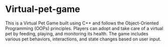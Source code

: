 # Virtual-pet-game
This is a Virtual Pet Game built using C++ and follows the Object-Oriented Programming (OOPs) principles. Players can adopt and take care of a virtual pet by feeding, playing, and monitoring its health. The game includes various pet behaviors, interactions, and state changes based on user input.
